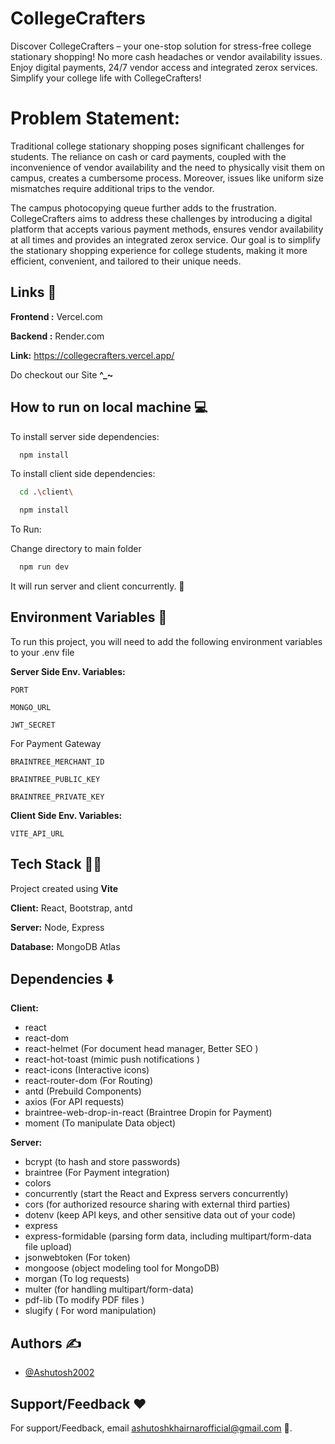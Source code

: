 
# CollegeCrafters

Discover CollegeCrafters – your one-stop solution for stress-free college stationary shopping! No more cash headaches or vendor availability issues. Enjoy digital payments, 24/7 vendor access and integrated zerox services. Simplify your college life with CollegeCrafters!

# Problem Statement: 
Traditional college stationary shopping poses significant challenges for students. The reliance on cash or card payments, coupled with the inconvenience of vendor availability and the need to physically visit them on campus, creates a cumbersome process. Moreover, issues like uniform size mismatches require additional trips to the vendor. 


The campus photocopying queue further adds to the frustration. CollegeCrafters aims to address these challenges by introducing a digital platform that accepts various payment methods, ensures vendor availability at all times and provides an integrated zerox service. Our goal is to simplify the stationary shopping experience for college students, making it more efficient, convenient, and tailored to their unique needs.


## Links 🔗

**Frontend :** Vercel.com

**Backend :** Render.com

**Link:** https://collegecrafters.vercel.app/

Do checkout our Site **^_~**

## How to run on local machine 💻

To install server side dependencies:


```bash
  npm install
```

To install client side dependencies:
```bash
  cd .\client\
```

```bash
  npm install
```

To Run:

Change directory to main folder
```bash
  npm run dev
```
It will run server and client concurrently. 🚀
## Environment Variables 🔐

To run this project, you will need to add the following environment variables to your .env file

**Server Side Env. Variables:**

`PORT`

`MONGO_URL`

`JWT_SECRET`

For Payment Gateway

`BRAINTREE_MERCHANT_ID`

`BRAINTREE_PUBLIC_KEY`

`BRAINTREE_PRIVATE_KEY`

**Client Side Env. Variables:**

`VITE_API_URL`


## Tech Stack 🧑‍💻

Project created using **Vite**

**Client:** React, Bootstrap, antd

**Server:** Node, Express

**Database:** MongoDB Atlas


## Dependencies ⬇️



**Client:** 

- react
- react-dom
- react-helmet (For document head manager, Better SEO )
- react-hot-toast (mimic push notifications )
- react-icons (Interactive icons)
- react-router-dom (For Routing)
- antd (Prebuild Components)
- axios (For API requests)
- braintree-web-drop-in-react (Braintree Dropin for Payment)
- moment (To manipulate Data object)

**Server:** 

- bcrypt (to hash and store passwords)
- braintree (For Payment integration)
- colors
- concurrently (start the React and Express servers concurrently)
- cors (for authorized resource sharing with external third parties)
- dotenv (keep API keys, and other sensitive data out of your code)
- express
- express-formidable (parsing form data, including multipart/form-data file upload)
- jsonwebtoken (For token)
- mongoose (object modeling tool for MongoDB)
- morgan (To log requests)
- multer (for handling multipart/form-data)
- pdf-lib (To modify PDF files )
- slugify ( For word manipulation)
## Authors ✍️

- [@Ashutosh2002](https://github.com/Ashutoshk2002/) 


## Support/Feedback ❤️

For support/Feedback, email ashutoshkhairnarofficial@gmail.com 📩.

